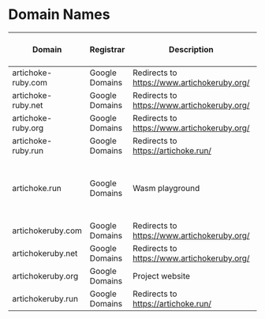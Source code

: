 # Domain Names

| Domain             | Registrar      | Description                                   | Subdomains                                                      | Content Type | HTTPS Enabled? | MX Records in Google Workspace? |
| ------------------ | -------------- | --------------------------------------------- | --------------------------------------------------------------- | ------------ | -------------- | ------------------------------- |
| artichoke-ruby.com | Google Domains | Redirects to <https://www.artichokeruby.org/> | apex, www                                                       | Redirect     | ✅             | ✅                              |
| artichoke-ruby.net | Google Domains | Redirects to <https://www.artichokeruby.org/> | apex, www                                                       | Redirect     | ✅             | ✅                              |
| artichoke-ruby.org | Google Domains | Redirects to <https://www.artichokeruby.org/> | apex, www                                                       | Redirect     | ✅             | ✅                              |
| artichoke-ruby.run | Google Domains | Redirects to <https://artichoke.run/>         | apex, www                                                       | Redirect     | ✅             | ✅                              |
| artichoke.run      | Google Domains | Wasm playground                               | apex, www redirects to apex, rubyconf2019 hosts an old snapshot | Webapp       | ✅             | ✅                              |
| artichokeruby.com  | Google Domains | Redirects to <https://www.artichokeruby.org/> | apex, www                                                       | Redirect     | ✅             | ✅                              |
| artichokeruby.net  | Google Domains | Redirects to <https://www.artichokeruby.org/> | apex, www                                                       | Redirect     | ✅             | ✅                              |
| artichokeruby.org  | Google Domains | Project website                               | apex redirects to www, www                                      | Webapp       | ✅             | ✅                              |
| artichokeruby.run  | Google Domains | Redirects to <https://artichoke.run/>         | apex, www                                                       | Redirect     | ✅             | ✅                              |
